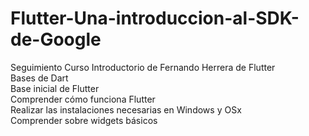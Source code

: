 # Flutter-Una-introduccion-al-SDK-de-Google 
Seguimiento Curso Introductorio de Fernando Herrera de Flutter  
Bases de Dart  
Base inicial de Flutter  
Comprender cómo funciona Flutter  
Realizar las instalaciones necesarias en Windows y OSx  
Comprender sobre widgets básicos  
